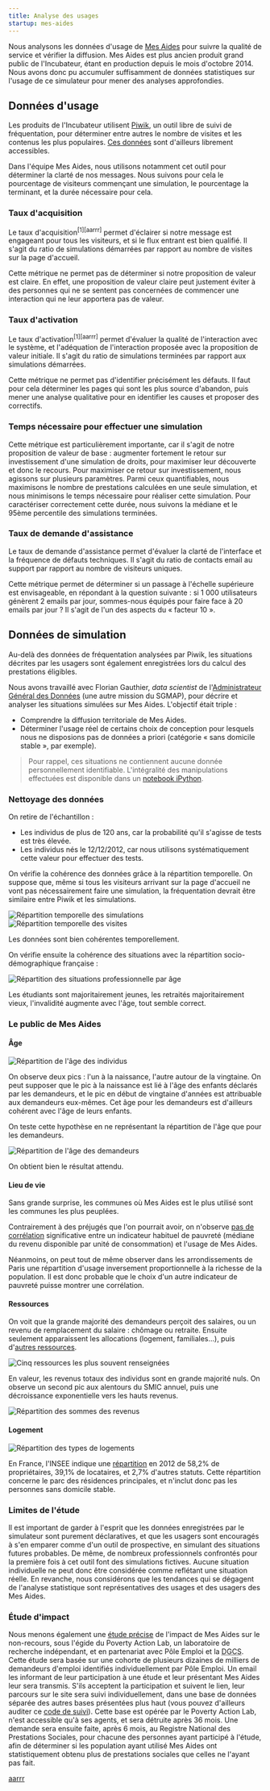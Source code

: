 ```yaml
---
title: Analyse des usages
startup: mes-aides
---
```


Nous analysons les données d'usage de [Mes Aides](https://mes-aides.gouv.fr) pour suivre la qualité de service et vérifier la diffusion. Mes Aides est plus ancien produit grand public de l'Incubateur, étant en production depuis le mois d'octobre 2014. Nous avons donc pu accumuler suffisamment de données statistiques sur l'usage de ce simulateur pour mener des analyses approfondies.


## Données d'usage

Les produits de l'Incubateur utilisent [Piwik](https://piwik.org), un outil libre de suivi de fréquentation, pour déterminer entre autres le nombre de visites et les contenus les plus populaires. [Ces données](http://stats.data.gouv.fr/index.php?module=MultiSites&action=index&idSite=1&period=range&date=previous30#?module=MultiSites&action=index&idSite=1&period=range&date=previous30&idDashboard=1) sont d'ailleurs librement accessibles.

Dans l'équipe Mes Aides, nous utilisons notamment cet outil pour déterminer la clarté de nos messages. Nous suivons pour cela le pourcentage de visiteurs commençant une simulation, le pourcentage la terminant, et la durée nécessaire pour cela.

### Taux d'acquisition

Le taux d'acquisition<sup>[1][aarrr]</sup> permet d'éclairer si notre message est engageant pour tous les visiteurs, et si le flux entrant est bien qualifié. Il s'agit du ratio de simulations démarrées par rapport au nombre de visites sur la page d'accueil.

Cette métrique ne permet pas de déterminer si notre proposition de valeur est claire. En effet, une proposition de valeur claire peut justement éviter à des personnes qui ne se sentent pas concernées de commencer une interaction qui ne leur apportera pas de valeur.


### Taux d'activation

Le taux d'activation<sup>[1][aarrr]</sup> permet d'évaluer la qualité de l'interaction avec le système, et l'adéquation de l'interaction proposée avec la proposition de valeur initiale. Il s'agit du ratio de simulations terminées par rapport aux simulations démarrées.

Cette métrique ne permet pas d'identifier précisément les défauts. Il faut pour cela déterminer les pages qui sont les plus source d'abandon, puis mener une analyse qualitative pour en identifier les causes et proposer des correctifs.


### Temps nécessaire pour effectuer une simulation

Cette métrique est particulièrement importante, car il s'agit de notre proposition de valeur de base : augmenter fortement le retour sur investissement d'une simulation de droits, pour maximiser leur découverte et donc le recours. Pour maximiser ce retour sur investissement, nous agissons sur plusieurs paramètres. Parmi ceux quantifiables, nous maximisons le nombre de prestations calculées en une seule simulation, et nous minimisons le temps nécessaire pour réaliser cette simulation.
Pour caractériser correctement cette durée, nous suivons la médiane et le 95ème percentile des simulations terminées.


### Taux de demande d'assistance

Le taux de demande d'assistance permet d'évaluer la clarté de l'interface et la fréquence de défauts techniques. Il s'agit du ratio de contacts email au support par rapport au nombre de visiteurs uniques.


Cette métrique permet de déterminer si un passage à l'échelle supérieure est envisageable, en répondant à la question suivante : si 1 000 utilisateurs génèrent 2 emails par jour, sommes-nous équipés pour faire face à 20 emails par jour ? Il s'agit de l'un des aspects du « facteur 10 ».


## Données de simulation

Au-delà des données de fréquentation analysées par Piwik, les situations décrites par les usagers sont également enregistrées lors du calcul des prestations éligibles.

Nous avons travaillé avec Florian Gauthier, _data scientist_ de l'[Administrateur Général des Données](http://agd.data.gouv.fr) (une autre mission du SGMAP), pour décrire et analyser les situations simulées sur Mes Aides. L'objectif était triple :

- Comprendre la diffusion territoriale de Mes Aides.
- Déterminer l'usage réel de certains choix de conception pour lesquels nous ne disposions pas de données a priori (catégorie « sans domicile stable », par exemple).

> Pour rappel, ces situations ne contiennent aucune donnée personnellement identifiable.
> L'intégralité des manipulations effectuées est disponible dans un [notebook iPython](https://github.com/sgmap/mes-aides-analytics/blob/dev/python/stats_descr.ipynb).

### Nettoyage des données

On retire de l'échantillon :

- Les individus de plus de 120 ans, car la probabilité qu'il s'agisse de tests est très élevée.
- Les individus nés le 12/12/2012, car nous utilisons systématiquement cette valeur pour effectuer des tests.

On vérifie la cohérence des données grâce à la répartition temporelle. On suppose que, même si tous les visiteurs arrivant sur la page d'accueil ne vont pas nécessairement faire une simulation, la fréquentation devrait être similaire entre Piwik et les simulations.

![Répartition temporelle des simulations](/img/posts/2016-06-09-mes-aides-analytics/frequentation-backend.png)
![Répartition temporelle des visites](/img/posts/2016-06-09-mes-aides-analytics/frequentation-piwik.png)

Les données sont bien cohérentes temporellement.

On vérifie ensuite la cohérence des situations avec la répartition socio-démographique française :

![Répartition des situations professionnelle par âge](/img/posts/2016-06-09-mes-aides-analytics/repartition-age-situationpro.png)

Les étudiants sont majoritairement jeunes, les retraités majoritairement vieux, l'invalidité augmente avec l'âge, tout semble correct.

### Le public de Mes Aides

#### Âge

![Répartition de l'âge des individus](/img/posts/2016-06-09-mes-aides-analytics/repartition-age.png)

On observe deux pics : l'un à la naissance, l'autre autour de la vingtaine.
On peut supposer que le pic à la naissance est lié à l'âge des enfants déclarés par les demandeurs, et le pic en début de vingtaine d'années est attribuable aux demandeurs eux-mêmes. Cet âge pour les demandeurs est d'ailleurs cohérent avec l'âge de leurs enfants.

On teste cette hypothèse en ne représentant la répartition de l'âge que pour les demandeurs.

![Répartition de l'âge des demandeurs](/img/posts/2016-06-09-mes-aides-analytics/repartition-age-demandeurs.png)

On obtient bien le résultat attendu.

#### Lieu de vie

Sans grande surprise, les communes où Mes Aides est le plus utilisé sont les communes les plus peuplées.

Contrairement à des préjugés que l'on pourrait avoir, on n'observe [pas de corrélation](https://github.com/sgmap/mes-aides-analytics/blob/dev/python/plot_CP.ipynb) significative entre un indicateur habituel de pauvreté (médiane du revenu disponible par unité de consommation) et l'usage de Mes Aides.

Néanmoins, on peut tout de même observer dans les arrondissements de Paris une répartition d'usage inversement proportionnelle à la richesse de la population. Il est donc probable que le choix d'un autre indicateur de pauvreté puisse montrer une corrélation.

#### Ressources

On voit que la grande majorité des demandeurs perçoit des salaires, ou un revenu de remplacement du salaire : chômage ou retraite. Ensuite seulement apparaissent les allocations (logement, familiales…), puis d'[autres ressources](/img/posts/2016-06-09-mes-aides-analytics/ressources-sans-top-2.png).

![Cinq ressources les plus souvent renseignées](/img/posts/2016-06-09-mes-aides-analytics/top-5-ressources.png)

En valeur, les revenus totaux des individus sont en grande majorité nuls. On observe un second pic aux alentours du SMIC annuel, puis une décroissance exponentielle vers les hauts revenus.

![Répartition des sommes des revenus](/img/posts/2016-06-09-mes-aides-analytics/ressources.png)

#### Logement

![Répartition des types de logements](/img/posts/2016-06-09-mes-aides-analytics/repartition-logement.png)

En France, l'INSEE indique une [répartition](http://www.insee.fr/fr/themes/document.asp?ref_id=T13F072#tableaux) en 2012 de 58,2% de propriétaires, 39,1% de locataires, et 2,7% d'autres statuts. Cette répartition concerne le parc des résidences principales, et n'inclut donc pas les personnes sans domicile stable.

### Limites de l'étude

Il est important de garder à l'esprit que les données enregistrées par le simulateur sont purement déclaratives, et que les usagers sont encouragés à s'en emparer comme d'un outil de prospective, en simulant des situations futures probables. De même, de nombreux professionnels confrontés pour la première fois à cet outil font des simulations fictives. Aucune situation individuelle ne peut donc être considérée comme reflétant une situation réelle. En revanche, nous considérons que les tendances qui se dégagent de l'analyse statistique sont représentatives des usages et des usagers des Mes Aides.

### Étude d'impact

Nous menons également une [étude précise](https://mes-droits.fr) de l'impact de Mes Aides sur le non-recours, sous l'égide du Poverty Action Lab, un laboratoire de recherche indépendant, et en partenariat avec Pôle Emploi et la <abbr title="Direction Générale de la Cohésion Sociale">DGCS</abbr>. Cette étude sera basée sur une cohorte de plusieurs dizaines de milliers de demandeurs d'emploi identifiés individuellement par Pôle Emploi. Un email les informant de leur participation à une étude et leur présentant Mes Aides leur sera transmis. S'ils acceptent la participation et suivent le lien, leur parcours sur le site sera suivi individuellement, dans une base de données séparée des autres bases présentées plus haut (vous pouvez d'ailleurs auditer ce [code de suivi](https://github.com/sgmap/mes-aides-ui/pull/288)). Cette base est opérée par le Poverty Action Lab, n'est accessible qu'à ses agents, et sera détruite après 36 mois.
Une demande sera ensuite faite, après 6 mois, au Registre National des Prestations Sociales, pour chacune des personnes ayant participé à l'étude, afin de déterminer si les population ayant utilisé Mes Aides ont statistiquement obtenu plus de prestations sociales que celles ne l'ayant pas fait.


[aarrr](http://www.expectedbehavior.com/experiments/pirate_metrics/)
